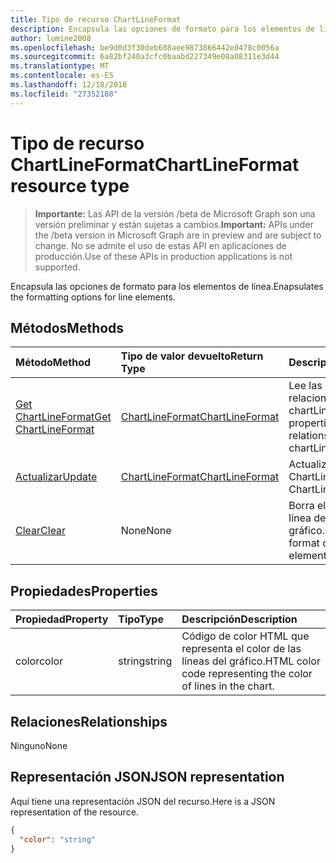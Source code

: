 ```yaml
---
title: Tipo de recurso ChartLineFormat
description: Encapsula las opciones de formato para los elementos de línea.
author: lumine2008
ms.openlocfilehash: be9d0d3f30deb608aee9873866442e0478c0056a
ms.sourcegitcommit: 6a82bf240a3cfc0baabd227349e08a08311e3d44
ms.translationtype: MT
ms.contentlocale: es-ES
ms.lasthandoff: 12/18/2018
ms.locfileid: "27352188"
---
```

# <a name="chartlineformat-resource-type"></a><span data-ttu-id="ad7fc-103">Tipo de recurso ChartLineFormat</span><span class="sxs-lookup"><span data-stu-id="ad7fc-103">ChartLineFormat resource type</span></span>

> <span data-ttu-id="ad7fc-104">**Importante:** Las API de la versión /beta de Microsoft Graph son una versión preliminar y están sujetas a cambios.</span><span class="sxs-lookup"><span data-stu-id="ad7fc-104">**Important:** APIs under the /beta version in Microsoft Graph are in preview and are subject to change.</span></span> <span data-ttu-id="ad7fc-105">No se admite el uso de estas API en aplicaciones de producción.</span><span class="sxs-lookup"><span data-stu-id="ad7fc-105">Use of these APIs in production applications is not supported.</span></span>

<span data-ttu-id="ad7fc-106">Encapsula las opciones de formato para los elementos de línea.</span><span class="sxs-lookup"><span data-stu-id="ad7fc-106">Enapsulates the formatting options for line elements.</span></span>


## <a name="methods"></a><span data-ttu-id="ad7fc-107">Métodos</span><span class="sxs-lookup"><span data-stu-id="ad7fc-107">Methods</span></span>

| <span data-ttu-id="ad7fc-108">Método</span><span class="sxs-lookup"><span data-stu-id="ad7fc-108">Method</span></span>           | <span data-ttu-id="ad7fc-109">Tipo de valor devuelto</span><span class="sxs-lookup"><span data-stu-id="ad7fc-109">Return Type</span></span>    |<span data-ttu-id="ad7fc-110">Descripción</span><span class="sxs-lookup"><span data-stu-id="ad7fc-110">Description</span></span>|
|:---------------|:--------|:----------|
|[<span data-ttu-id="ad7fc-111">Get ChartLineFormat</span><span class="sxs-lookup"><span data-stu-id="ad7fc-111">Get ChartLineFormat</span></span>](../api/chartlineformat-get.md) | [<span data-ttu-id="ad7fc-112">ChartLineFormat</span><span class="sxs-lookup"><span data-stu-id="ad7fc-112">ChartLineFormat</span></span>](chartlineformat.md) |<span data-ttu-id="ad7fc-113">Lee las propiedades y relaciones del objeto chartLineFormat.</span><span class="sxs-lookup"><span data-stu-id="ad7fc-113">Read properties and relationships of chartLineFormat object.</span></span>|
|[<span data-ttu-id="ad7fc-114">Actualizar</span><span class="sxs-lookup"><span data-stu-id="ad7fc-114">Update</span></span>](../api/chartlineformat-update.md) | [<span data-ttu-id="ad7fc-115">ChartLineFormat</span><span class="sxs-lookup"><span data-stu-id="ad7fc-115">ChartLineFormat</span></span>](chartlineformat.md) |<span data-ttu-id="ad7fc-116">Actualiza el objeto ChartLineFormat.</span><span class="sxs-lookup"><span data-stu-id="ad7fc-116">Update ChartLineFormat object.</span></span> |
|[<span data-ttu-id="ad7fc-117">Clear</span><span class="sxs-lookup"><span data-stu-id="ad7fc-117">Clear</span></span>](../api/chartlineformat-clear.md)|<span data-ttu-id="ad7fc-118">None</span><span class="sxs-lookup"><span data-stu-id="ad7fc-118">None</span></span>|<span data-ttu-id="ad7fc-119">Borra el formato de línea de un elemento de gráfico.</span><span class="sxs-lookup"><span data-stu-id="ad7fc-119">Clear the line format of a chart element.</span></span>|

## <a name="properties"></a><span data-ttu-id="ad7fc-120">Propiedades</span><span class="sxs-lookup"><span data-stu-id="ad7fc-120">Properties</span></span>
| <span data-ttu-id="ad7fc-121">Propiedad</span><span class="sxs-lookup"><span data-stu-id="ad7fc-121">Property</span></span>     | <span data-ttu-id="ad7fc-122">Tipo</span><span class="sxs-lookup"><span data-stu-id="ad7fc-122">Type</span></span>   |<span data-ttu-id="ad7fc-123">Descripción</span><span class="sxs-lookup"><span data-stu-id="ad7fc-123">Description</span></span>|
|:---------------|:--------|:----------|
|<span data-ttu-id="ad7fc-124">color</span><span class="sxs-lookup"><span data-stu-id="ad7fc-124">color</span></span>|<span data-ttu-id="ad7fc-125">string</span><span class="sxs-lookup"><span data-stu-id="ad7fc-125">string</span></span>|<span data-ttu-id="ad7fc-126">Código de color HTML que representa el color de las líneas del gráfico.</span><span class="sxs-lookup"><span data-stu-id="ad7fc-126">HTML color code representing the color of lines in the chart.</span></span>|

## <a name="relationships"></a><span data-ttu-id="ad7fc-127">Relaciones</span><span class="sxs-lookup"><span data-stu-id="ad7fc-127">Relationships</span></span>
<span data-ttu-id="ad7fc-128">Ninguno</span><span class="sxs-lookup"><span data-stu-id="ad7fc-128">None</span></span>


## <a name="json-representation"></a><span data-ttu-id="ad7fc-129">Representación JSON</span><span class="sxs-lookup"><span data-stu-id="ad7fc-129">JSON representation</span></span>

<span data-ttu-id="ad7fc-130">Aquí tiene una representación JSON del recurso.</span><span class="sxs-lookup"><span data-stu-id="ad7fc-130">Here is a JSON representation of the resource.</span></span>

<!-- {
  "blockType": "resource",
  "optionalProperties": [

  ],
  "@odata.type": "microsoft.graph.chartLineFormat"
}-->

```json
{
  "color": "string"
}

```

<!-- uuid: 8fcb5dbc-d5aa-4681-8e31-b001d5168d79
2015-10-25 14:57:30 UTC -->
<!-- {
  "type": "#page.annotation",
  "description": "ChartLineFormat resource",
  "keywords": "",
  "section": "documentation",
  "tocPath": ""
}-->